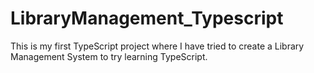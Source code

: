 # LibraryManagement_Typescript
This is my first TypeScript project where I have tried to create a Library Management System to try learning TypeScript.

